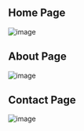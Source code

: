 
## Home Page
![image](https://user-images.githubusercontent.com/113786234/235172045-d33140d6-6169-4e50-8cf4-a0bb7ed7e8e6.png)

## About Page
![image](https://user-images.githubusercontent.com/113786234/235173293-f55c673e-40dd-413a-8260-7de7c5c1bde6.png)

## Contact Page
![image](https://user-images.githubusercontent.com/113786234/235173435-d1388b8f-be4a-47cd-9592-1c7202e6aca0.png)

